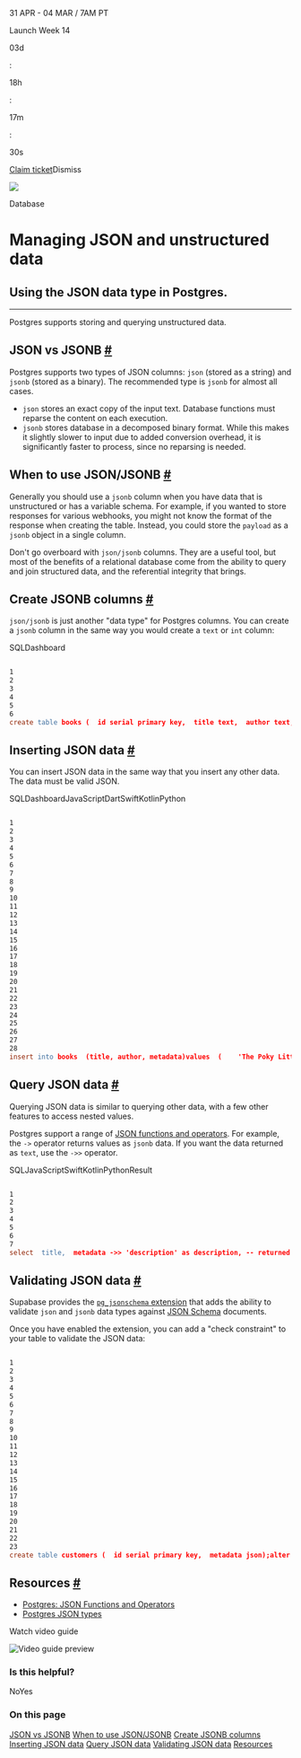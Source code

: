 31 APR - 04 MAR / 7AM PT

Launch Week 14

03d

:

18h

:

17m

:

30s

[Claim ticket](https://supabase.com/launch-week)Dismiss

![](https://supabase.com/docs/_next/image?url=%2Fdocs%2Fimg%2Flaunchweek%2F14%2Fpromo-banner-bg.png&w=3840&q=100&dpl=dpl_9WgBm3X43HXGqPuPh4vSvQgRaZyZ)

Database

# Managing JSON and unstructured data

## Using the JSON data type in Postgres.

* * *

Postgres supports storing and querying unstructured data.

## JSON vs JSONB [\#](https://supabase.com/docs/guides/database/json\#json-vs-jsonb)

Postgres supports two types of JSON columns: `json` (stored as a string) and `jsonb` (stored as a binary). The recommended type is `jsonb` for almost all cases.

- `json` stores an exact copy of the input text. Database functions must reparse the content on each execution.
- `jsonb` stores database in a decomposed binary format. While this makes it slightly slower to input due to added conversion overhead, it is significantly faster to process, since no reparsing is needed.

## When to use JSON/JSONB [\#](https://supabase.com/docs/guides/database/json\#when-to-use-jsonjsonb)

Generally you should use a `jsonb` column when you have data that is unstructured or has a variable schema. For example, if you wanted to store responses for various webhooks, you might not know the format of the response when creating the table. Instead, you could store the `payload` as a `jsonb` object in a single column.

Don't go overboard with `json/jsonb` columns. They are a useful tool, but most of the benefits of a relational database come from the ability to query and join structured data, and the referential integrity that brings.

## Create JSONB columns [\#](https://supabase.com/docs/guides/database/json\#create-jsonb-columns)

`json/jsonb` is just another "data type" for Postgres columns. You can create a `jsonb` column in the same way you would create a `text` or `int` column:

SQLDashboard

```flex

1
2
3
4
5
6
create table books (  id serial primary key,  title text,  author text,  metadata jsonb);
```

## Inserting JSON data [\#](https://supabase.com/docs/guides/database/json\#inserting-json-data)

You can insert JSON data in the same way that you insert any other data. The data must be valid JSON.

SQLDashboardJavaScriptDartSwiftKotlinPython

```flex

1
2
3
4
5
6
7
8
9
10
11
12
13
14
15
16
17
18
19
20
21
22
23
24
25
26
27
28
insert into books  (title, author, metadata)values  (    'The Poky Little Puppy',    'Janette Sebring Lowrey',    '{"description":"Puppy is slower than other, bigger animals.","price":5.95,"ages":[3,6]}'  ),  (    'The Tale of Peter Rabbit',    'Beatrix Potter',    '{"description":"Rabbit eats some vegetables.","price":4.49,"ages":[2,5]}'  ),  (    'Tootle',    'Gertrude Crampton',    '{"description":"Little toy train has big dreams.","price":3.99,"ages":[2,5]}'  ),  (    'Green Eggs and Ham',    'Dr. Seuss',    '{"description":"Sam has changing food preferences and eats unusually colored food.","price":7.49,"ages":[4,8]}'  ),  (    'Harry Potter and the Goblet of Fire',    'J.K. Rowling',    '{"description":"Fourth year of school starts, big drama ensues.","price":24.95,"ages":[10,99]}'  );
```

## Query JSON data [\#](https://supabase.com/docs/guides/database/json\#query-json-data)

Querying JSON data is similar to querying other data, with a few other features to access nested values.

Postgres support a range of [JSON functions and operators](https://www.postgresql.org/docs/current/functions-json.html). For example, the `->` operator returns values as `jsonb` data. If you want the data returned as `text`, use the `->>` operator.

SQLJavaScriptSwiftKotlinPythonResult

```flex

1
2
3
4
5
6
7
select  title,  metadata ->> 'description' as description, -- returned as text  metadata -> 'price' as price,  metadata -> 'ages' -> 0 as low_age,  metadata -> 'ages' -> 1 as high_agefrom books;
```

## Validating JSON data [\#](https://supabase.com/docs/guides/database/json\#validating-json-data)

Supabase provides the [`pg_jsonschema` extension](https://supabase.com/docs/guides/database/extensions/pg_jsonschema) that adds the ability to validate `json` and `jsonb` data types against [JSON Schema](https://json-schema.org/) documents.

Once you have enabled the extension, you can add a "check constraint" to your table to validate the JSON data:

```flex

1
2
3
4
5
6
7
8
9
10
11
12
13
14
15
16
17
18
19
20
21
22
23
create table customers (  id serial primary key,  metadata json);alter table customersadd constraint check_metadata check (  json_matches_schema(    '{        "type": "object",        "properties": {            "tags": {                "type": "array",                "items": {                    "type": "string",                    "maxLength": 16                }            }        }    }',    metadata  ));
```

## Resources [\#](https://supabase.com/docs/guides/database/json\#resources)

- [Postgres: JSON Functions and Operators](https://www.postgresql.org/docs/current/functions-json.html)
- [Postgres JSON types](https://www.postgresql.org/docs/current/datatype-json.html)

Watch video guide

![Video guide preview](https://supabase.com/docs/_next/image?url=https%3A%2F%2Fimg.youtube.com%2Fvi%2FnxeUiRz4G-M%2F0.jpg&w=3840&q=75&dpl=dpl_9WgBm3X43HXGqPuPh4vSvQgRaZyZ)

### Is this helpful?

NoYes

### On this page

[JSON vs JSONB](https://supabase.com/docs/guides/database/json#json-vs-jsonb) [When to use JSON/JSONB](https://supabase.com/docs/guides/database/json#when-to-use-jsonjsonb) [Create JSONB columns](https://supabase.com/docs/guides/database/json#create-jsonb-columns) [Inserting JSON data](https://supabase.com/docs/guides/database/json#inserting-json-data) [Query JSON data](https://supabase.com/docs/guides/database/json#query-json-data) [Validating JSON data](https://supabase.com/docs/guides/database/json#validating-json-data) [Resources](https://supabase.com/docs/guides/database/json#resources)